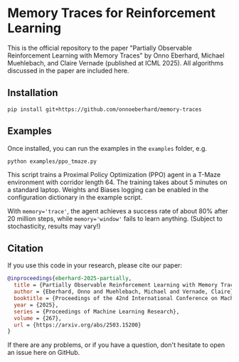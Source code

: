 # Memory Traces for Reinforcement Learning
This is the official repository to the paper "Partially Observable Reinforcement Learning with Memory Traces" by Onno Eberhard, Michael Muehlebach, and Claire Vernade (published at ICML 2025).
All algorithms discussed in the paper are included here.

## Installation
```
pip install git+https://github.com/onnoeberhard/memory-traces
```

## Examples
Once installed, you can run the examples in the `examples` folder, e.g.
```
python examples/ppo_tmaze.py
```
This script trains a Proximal Policy Optimization (PPO) agent in a T-Maze environment with corridor length 64. The training takes about 5 minutes on a standard laptop. Weights and Biases logging can be enabled in the configuration dictionary in the example script.

With `memory='trace'`, the agent achieves a success rate of about 80% after 20 million steps, while `memory='window'` fails to learn anything. (Subject to stochasticity, results may vary!)

## Citation
If you use this code in your research, please cite our paper:
```bibtex
@inproceedings{eberhard-2025-partially,
  title = {Partially Observable Reinforcement Learning with Memory Traces},
  author = {Eberhard, Onno and Muehlebach, Michael and Vernade, Claire},
  booktitle = {Proceedings of the 42nd International Conference on Machine Learning},
  year = {2025},
  series = {Proceedings of Machine Learning Research},
  volume = {267},
  url = {https://arxiv.org/abs/2503.15200}
}
```

If there are any problems, or if you have a question, don't hesitate to open an issue here on GitHub.

